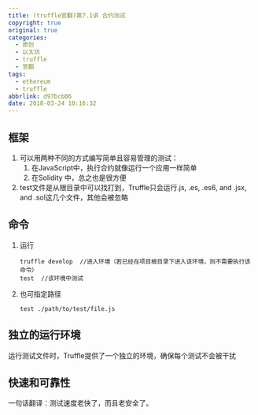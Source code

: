 ```yaml
---
title: (truffle官翻)第7.1讲 合约测试
copyright: true
original: true
categories:
  - 原创
  - 以太坊
  - truffle
  - 官翻
tags:
  - ethereum
  - truffle
abbrlink: d97bcb06
date: 2018-03-24 10:16:32
---
```

## 框架
1. 可以用两种不同的方式编写简单且容易管理的测试：
    1. 在JavaScript中，执行合约就像运行一个应用一样简单
    2. 在Solidity 中，总之也是很方便
2. test文件是从根目录中可以找打到，Truffle只会运行.js, .es, .es6, and .jsx, and .sol这几个文件，其他会被忽略
## 命令
1. 运行  
    ```
    truffle develop  //进入环境（若已经在项目根目录下进入该环境，则不需要执行该命令）
    test  //该环境中测试
    ```
2. 也可指定路径  
    ```
    test ./path/to/test/file.js
    ```  
## 独立的运行环境
运行测试文件时，Truffle提供了一个独立的环境，确保每个测试不会被干扰
## 快速和可靠性
一句话翻译：测试速度老快了，而且老安全了。  
